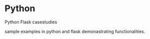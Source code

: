 # Python
Python Flask casestudies

sample examples in python and flask demonastrating functionalities.
